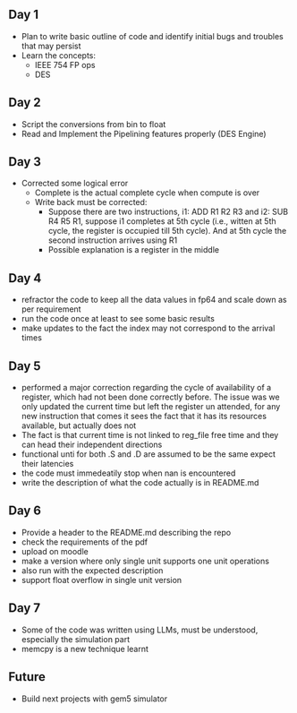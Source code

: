 ## Day 1

- Plan to write basic outline of code and identify initial bugs and troubles that may persist 
- Learn the concepts:
    - IEEE 754 FP ops
    - DES

## Day 2

- Script the conversions from bin to float
- Read and Implement the Pipelining features properly (DES Engine)

## Day 3

- Corrected some logical error
    - Complete is the actual complete cycle when compute is over
    - Write back must be corrected:
        - Suppose there are two instructions, i1: ADD R1 R2 R3 and i2: SUB R4 R5 R1, suppose i1 completes at 5th cycle (i.e., witten at 5th cycle, the register is occupied till 5th cycle). And at 5th cycle the second instruction arrives using R1
        - Possible explanation is a register in the middle

## Day 4

- refractor the code to keep all the data values in fp64 and scale down as per requirement
- run the code once at least to see some basic results
- make updates to the fact the index may not correspond to the arrival times

## Day 5

- performed a major correction regarding the cycle of availability of a register, which had not been done correctly before. The issue was we only updated the current time but left the register un attended, for any new instruction that comes it sees the fact that it has its resources available, but actually does not
- The fact is that current time is not linked to reg_file free time and they can head their independent directions
- functional unti for both .S and .D are assumed to be the same expect their latencies
- the code must immedeatily stop when nan is encountered
- write the description of what the code actually is in README.md

## Day 6

- Provide a header to the README.md describing the repo
- check the requirements of the pdf
- upload on moodle
- make a version where only single unit supports one unit operations
- also run with the expected description
- support float overflow in single unit version

## Day 7

- Some of the code was written using LLMs, must be understood, especially the simulation part
- memcpy is a new technique learnt

## Future

- Build next projects with gem5 simulator